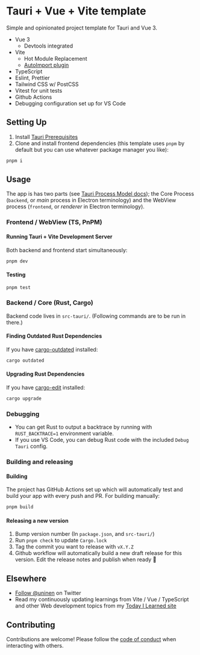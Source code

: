 # Tauri + Vue + Vite template

Simple and opinionated project template for Tauri and Vue 3.

- Vue 3
  - Devtools integrated
- Vite
  - Hot Module Replacement
  - [AutoImport plugin](https://github.com/antfu/unplugin-auto-import)
- TypeScript
- Eslint, Prettier
- Tailwind CSS w/ PostCSS
- Vitest for unit tests
- Github Actions
- Debugging configuration set up for VS Code

## Setting Up

1. Install [Tauri Prerequisites](https://tauri.studio/v1/guides/getting-started/prerequisites)
2. Clone and install frontend dependencies (this template uses `pnpm` by default but you can use whatever package manager you like):

```sh
pnpm i
```

## Usage

The app is has two parts (see [Tauri Process Model docs](https://tauri.app/v1/guides/architecture/process-model)); the Core Process (`backend`, or _main_ process in Electron terminology) and the WebView process (`frontend`, or _renderer_ in Electron terminology).

### Frontend / WebView (TS, PnPM)

#### Running Tauri + Vite Development Server

Both backend and frontend start simultaneously:

```sh
pnpm dev
```

#### Testing

```sh
pnpm test
```

### Backend / Core (Rust, Cargo)

Backend code lives in `src-tauri/`. (Following commands are to be run in there.)

#### Finding Outdated Rust Dependencies

If you have [cargo-outdated](https://github.com/kbknapp/cargo-outdated) installed:

```sh
cargo outdated
```

#### Upgrading Rust Dependencies

If you have [cargo-edit](https://github.com/killercup/cargo-edit) installed:

```sh
cargo upgrade
```

### Debugging

- You can get Rust to output a backtrace by running with `RUST_BACKTRACE=1` environment variable.
- If you use VS Code, you can debug Rust code with the included `Debug Tauri` config.

### Building and releasing

#### Building

The project has GitHub Actions set up which will automatically test and build your app with every push and PR. For building manually:

```sh
pnpm build
```

#### Releasing a new version

1. Bump version number (In `package.json`, and `src-tauri/`)
2. Run `pnpm check` to update `Cargo.lock`
3. Tag the commit you want to release with `vX.Y.Z`
4. Github workflow will automatically build a new draft release for this version. Edit the release notes and publish when ready 🎉

## Elsewhere

- [Follow @uninen](https://twitter.com/uninen) on Twitter
- Read my continuously updating learnings from Vite / Vue / TypeScript and other Web development topics from my [Today I Learned site](https://til.unessa.net/)

## Contributing

Contributions are welcome! Please follow the [code of conduct](./CODE_OF_CONDUCT.md) when interacting with others.
